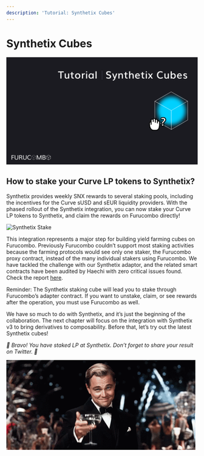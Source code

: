 ```yaml
---
description: 'Tutorial: Synthetix Cubes'
---
```


# Synthetix Cubes

![](../../.gitbook/assets/tutorial-synthetix-cubes.png)

## How to stake your Curve LP tokens to Synthetix?

Synthetix provides weekly SNX rewards to several staking pools, including the incentives for the Curve sUSD and sEUR liquidity providers. With the phased rollout of the Synthetix integration, you can now stake your Curve LP tokens to Synthetix, and claim the rewards on Furucombo directly!

![Synthetix Stake](https://miro.medium.com/max/2908/0*kc4ZY-kOiBtHqHQP)

This integration represents a major step for building yield farming cubes on Furucombo. Previously Furucombo couldn’t support most staking activities because the farming protocols would see only one staker, the Furucombo proxy contract, instead of the many individual stakers using Furucombo. We have tackled the challenge with our Synthetix adaptor, and the related smart contracts have been audited by Haechi with zero critical issues found. Check the report [here](%20https://docs.furucombo.app/resources/audit).

Reminder: The Synthetix staking cube will lead you to stake through Furucombo’s adapter contract. If you want to unstake, claim, or see rewards after the operation, you must use Furucombo as well.

We have so much to do with Synthetix, and it’s just the beginning of the collaboration. The next chapter will focus on the integration with Synthetix v3 to bring derivatives to composability. Before that, let’s try out the latest Synthetix cubes!

_🎉 Bravo! You have staked LP at Synthetix. Don’t forget to share your result on Twitter. 🎉_

![](../../.gitbook/assets/1_rqjs5y9tpgufzxczib5qbg.gif)

